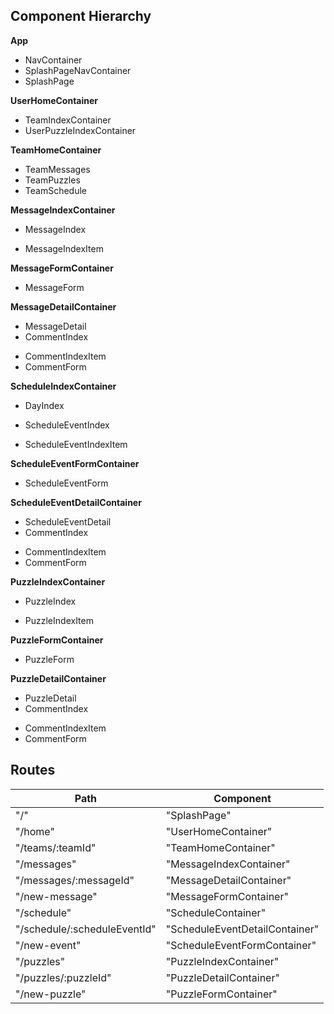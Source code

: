 ## Component Hierarchy


**App**
 - NavContainer
 - SplashPageNavContainer
 - SplashPage

**UserHomeContainer**
 - TeamIndexContainer
 - UserPuzzleIndexContainer

**TeamHomeContainer**
 - TeamMessages
 - TeamPuzzles
 - TeamSchedule

**MessageIndexContainer**
 - MessageIndex
  + MessageIndexItem

**MessageFormContainer**
 - MessageForm

**MessageDetailContainer**
 - MessageDetail
 - CommentIndex
  + CommentIndexItem
  + CommentForm

**ScheduleIndexContainer**
 - DayIndex
  + ScheduleEventIndex
   * ScheduleEventIndexItem

**ScheduleEventFormContainer**
 - ScheduleEventForm

**ScheduleEventDetailContainer**
 - ScheduleEventDetail
 - CommentIndex
  + CommentIndexItem
  + CommentForm

**PuzzleIndexContainer**
 - PuzzleIndex
  + PuzzleIndexItem

**PuzzleFormContainer**
 - PuzzleForm

**PuzzleDetailContainer**
 - PuzzleDetail
 - CommentIndex
  + CommentIndexItem
  + CommentForm

## Routes

|Path   | Component   |
|-------|-------------|
| "/" | "SplashPage" |
| "/home" | "UserHomeContainer" |
| "/teams/:teamId" | "TeamHomeContainer" |
| "/messages" | "MessageIndexContainer" |
| "/messages/:messageId" | "MessageDetailContainer" |
| "/new-message" | "MessageFormContainer" |
| "/schedule" | "ScheduleContainer" |
| "/schedule/:scheduleEventId" | "ScheduleEventDetailContainer" |
| "/new-event" | "ScheduleEventFormContainer" |
| "/puzzles" | "PuzzleIndexContainer" |
| "/puzzles/:puzzleId" | "PuzzleDetailContainer" |
| "/new-puzzle" | "PuzzleFormContainer" |
